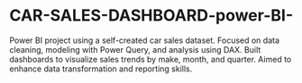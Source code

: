 # CAR-SALES-DASHBOARD-power-BI-
 Power BI project using a self-created car sales dataset. Focused on data cleaning, modeling with Power Query, and analysis using DAX. Built dashboards to visualize sales trends by make, month, and quarter. Aimed to enhance data transformation and reporting skills.
